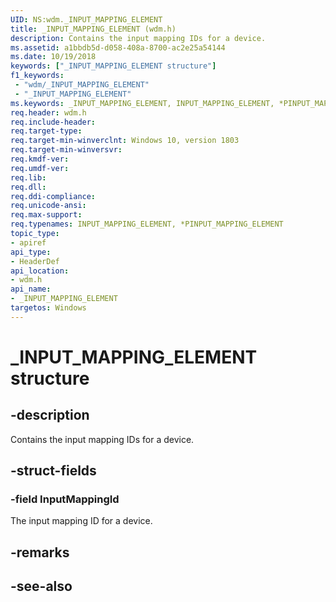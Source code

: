 ```yaml
---
UID: NS:wdm._INPUT_MAPPING_ELEMENT
title: _INPUT_MAPPING_ELEMENT (wdm.h)
description: Contains the input mapping IDs for a device.
ms.assetid: a1bbdb5d-d058-408a-8700-ac2e25a54144
ms.date: 10/19/2018
keywords: ["_INPUT_MAPPING_ELEMENT structure"]
f1_keywords:
 - "wdm/_INPUT_MAPPING_ELEMENT"
 - "_INPUT_MAPPING_ELEMENT"
ms.keywords: _INPUT_MAPPING_ELEMENT, INPUT_MAPPING_ELEMENT, *PINPUT_MAPPING_ELEMENT, 
req.header: wdm.h
req.include-header:
req.target-type:
req.target-min-winverclnt: Windows 10, version 1803
req.target-min-winversvr:
req.kmdf-ver:
req.umdf-ver:
req.lib:
req.dll:
req.ddi-compliance:
req.unicode-ansi:
req.max-support:
req.typenames: INPUT_MAPPING_ELEMENT, *PINPUT_MAPPING_ELEMENT
topic_type: 
- apiref
api_type: 
- HeaderDef
api_location:
- wdm.h
api_name: 
- _INPUT_MAPPING_ELEMENT
targetos: Windows
---
```


# _INPUT_MAPPING_ELEMENT structure

## -description
Contains the input mapping IDs for a device.

## -struct-fields

### -field InputMappingId
The input mapping ID for a device. 

## -remarks

## -see-also
